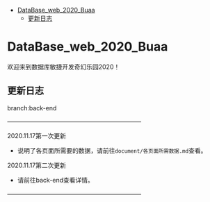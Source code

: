 - [DataBase_web_2020_Buaa](#database_web_2020_buaa)
  - [更新日志](#更新日志)

# DataBase_web_2020_Buaa

欢迎来到数据库敏捷开发奇幻乐园2020！





## 更新日志

branch:back-end

——————————————————————

2020.11.17第一次更新

- 说明了各页面所需要的数据，请前往`document/各页面所需数据.md`查看。

2020.11.17第二次更新

- 请前往back-end查看详情。

——————————————————————